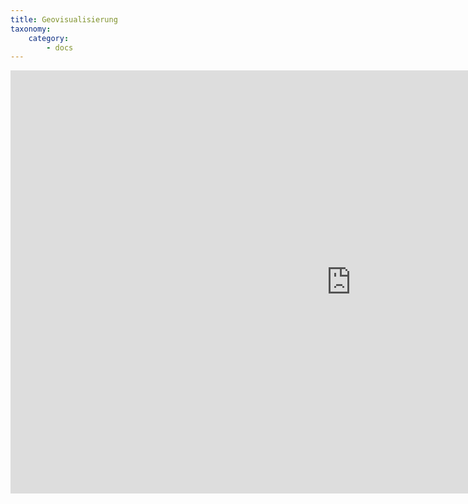 ```yaml
---
title: Geovisualisierung
taxonomy:
    category:
        - docs
---
```

<div class="embed-responsive embed-responsive-16by9">
<iframe class="embed-responsive-item" src="https://h5p.org/h5p/embed/278768" width="1090" height="677" frameborder="0" allowfullscreen="allowfullscreen"></iframe>
<br><br>
